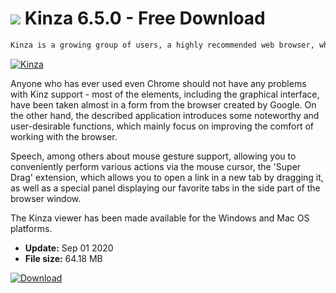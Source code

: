 # ![](https://cdn.softexe.net/static/icon/6/kinza-8830.png) Kinza 6.5.0 - Free Download

```sh
Kinza is a growing group of users, a highly recommended web browser, which was created by the Japanese based on the Chromium project that has been tested for many years. Unlike the protoplast, it brings together a set of functions designed to increase the comfort of everyday use of the Internet at work or at home.
```
[![Kinza](https://gallery.dpcdn.pl/imgc/Tools/82687/g_-_420x350_1.5_-_xdc8d71e9-dd06-4ad0-ace5-5fd7be55d893.png)](https://softexe.net/win/internet/browsers/kinza:hhcR.html)

Anyone who has ever used even Chrome should not have any problems with Kinz support - most of the elements, including the graphical interface, have been taken almost in a form from the browser created by Google. On the other hand, the described application introduces some noteworthy and user-desirable functions, which mainly focus on improving the comfort of working with the browser.
 
 Speech, among others about mouse gesture support, allowing you to conveniently perform various actions via the mouse cursor, the 'Super Drag' extension, which allows you to open a link in a new tab by dragging it, as well as a special panel displaying our favorite tabs in the side part of the browser window.
 
 The Kinza viewer has been made available for the Windows and Mac OS platforms.


- **Update:** Sep 01 2020
- **File size:** 64.18 MB

[![Download](https://cdn.softexe.net/static/img/download.png)](https://softexe.net/win/internet/browsers/kinza:hhcR.html)

